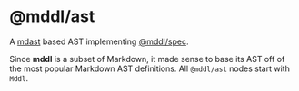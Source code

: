 # @mddl/ast

A [mdast](https://github.com/syntax-tree/mdast) based AST implementing [@mddl/spec](../spec/).

Since **mddl** is a subset of Markdown, it made sense to base its AST off of the most popular Markdown AST definitions. All `@mddl/ast` nodes start with `Mddl`.
